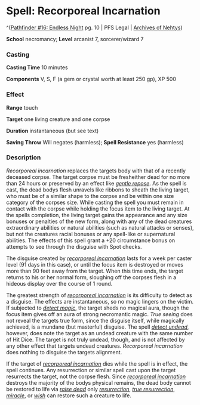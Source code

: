# Spell: Recorporeal Incarnation

^([Pathfinder #16: Endless Night][ss-recorporeal-incarnation] pg. 10 | PFS Legal | [Archives of Nehtys][sn-recorporeal-incarnation])

**School** necromancy; **Level** arcanist 7, sorcerer/wizard 7

### Casting

**Casting Time** 10 minutes  

**Components** V, S, F (a gem or crystal worth at least 250 gp), XP 500

### Effect

**Range** touch  

**Target** one living creature and one corpse  

**Duration** instantaneous (but see text)  

**Saving Throw** Will negates (harmless); **Spell Resistance** yes (harmless)

### Description

_Recorporeal incarnation_ replaces the targets body with that of a recently deceased corpse. The target corpse must be fresheither dead for no more than 24 hours or preserved by an effect like _[gentle repose]_. As the spell is cast, the dead bodys flesh unravels like ribbons to sheath the living target, who must be of a similar shape to the corpse and be within one size category of the corpses size. While casting the spell you must remain in contact with the corpse while holding the focus item to the living target. At the spells completion, the living target gains the appearance and any size bonuses or penalties of the new form, along with any of the dead creatures extraordinary abilities or natural abilities (such as natural attacks or senses), but not the creatures racial bonuses or any spell-like or supernatural abilities. The effects of this spell grant a +20 circumstance bonus on attempts to see through the disguise with Spot checks.  

The disguise created by _[recorporeal incarnation]_ lasts for a week per caster level (91 days in this case), or until the focus item is destroyed or moves more than 90 feet away from the target. When this time ends, the target returns to his or her normal form, sloughing off the corpses flesh in a hideous display over the course of 1 round.  

The greatest strength of _[recorporeal incarnation]_ is its difficulty to detect as a disguise. The effects are instantaneous, so no magic lingers on the victim. If subjected to _[detect magic]_, the target sheds no magical aura, though the focus item gives off an aura of strong necromantic magic. _True seeing_ does not reveal the targets true form, since the disguise itself, while magically achieved, is a mundane (but masterful) disguise. The spell _[detect undead]_, however, does note the target as an undead creature with the same number of Hit Dice. The target is not truly undead, though, and is not affected by any other effect that targets undead creatures. _Recorporeal incarnation_ does nothing to disguise the targets alignment.  

If the target of _[recorporeal incarnation]_ dies while the spell is in effect, the spell continues. Any resurrection or similar spell cast upon the target resurrects the target, not the corpse flesh. Since _[recorporeal incarnation]_ destroys the majority of the bodys physical remains, the dead body cannot be restored to life via _[raise dead]_ only _[resurrection]_, _[true resurrection]_, _[miracle]_, or _[wish]_ can restore such a creature to life.

[ss-recorporeal-incarnation]: http://paizo.com/pathfinder/advent
[sn-recorporeal-incarnation]: http://www.archivesofnethys.com/SpellDisplay.aspx?ItemName=Recorporeal%20Incarnation
[true resurrection]: http://www.archivesofnethys.com/SpellDisplay.aspx?ItemName=true%20resurrection
[wish]: http://www.archivesofnethys.com/SpellDisplay.aspx?ItemName=wish
[detect magic]: http://www.archivesofnethys.com/SpellDisplay.aspx?ItemName=detect%20magic
[recorporeal incarnation]: http://www.archivesofnethys.com/SpellDisplay.aspx?ItemName=recorporeal%20incarnation
[raise dead]: http://www.archivesofnethys.com/SpellDisplay.aspx?ItemName=raise%20dead
[resurrection]: http://www.archivesofnethys.com/SpellDisplay.aspx?ItemName=resurrection
[miracle]: http://www.archivesofnethys.com/SpellDisplay.aspx?ItemName=miracle
[gentle repose]: http://www.archivesofnethys.com/SpellDisplay.aspx?ItemName=gentle%20repose
[detect undead]: http://www.archivesofnethys.com/SpellDisplay.aspx?ItemName=detect%20undead